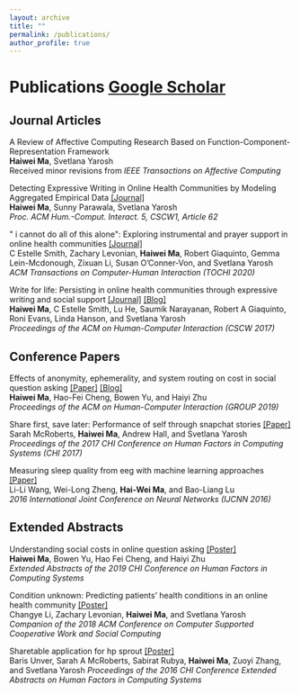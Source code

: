 ```yaml
---
layout: archive
title: ""
permalink: /publications/
author_profile: true
---
```


<!---
{% if author.googlescholar %}
  You can also find my articles on <u><a href="{{author.googlescholar}}">my Google Scholar profile</a>.</u>
{% endif %}



{% for post in site.publications reversed %}
  {% include archive-single.html %}
{% endfor %}
-->
# Publications [Google Scholar](https://scholar.google.com/citations?user=vxIgcnYAAAAJ&hl=en&oi=ao)
## Journal Articles
A Review of Affective Computing Research Based on Function-Component-Representation Framework  
**Haiwei Ma**, Svetlana Yarosh  
Received minor revisions from *IEEE Transactions on Affective Computing*  

Detecting Expressive Writing in Online Health Communities by Modeling Aggregated Empirical Data [[Journal]](/files/journal3.pdf)  
**Haiwei Ma**, Sunny Parawala, Svetlana Yarosh  
*Proc. ACM Hum.-Comput. Interact. 5, CSCW1, Article 62*  

" i cannot do all of this alone": Exploring instrumental and prayer support in online health communities [[Journal]](/files/journal2.pdf)  
C Estelle Smith, Zachary Levonian, **Haiwei Ma**, Robert Giaquinto, Gemma Lein-Mcdonough, Zixuan Li, Susan O’Conner-Von, and Svetlana Yarosh  
*ACM Transactions on Computer-Human Interaction (TOCHI 2020)*  


Write for life: Persisting in online health communities through expressive writing and social support [[Journal]](/files/journal1.pdf) [[Blog]](https://grouplens.org/blog/take-your-medicine-write-online/)  
**Haiwei Ma**, C Estelle Smith, Lu He, Saumik Narayanan, Robert A Giaquinto, Roni Evans, Linda Hanson, and Svetlana Yarosh  
*Proceedings of the ACM on Human-Computer Interaction (CSCW 2017)*

## Conference Papers
Effects of anonymity, ephemerality, and system routing on cost in social question asking [[Paper]](/files/paper3.pdf) [[Blog]](https://grouplens.org/blog/system-design-to-reduce-social-cost-of-question-asking/)  
**Haiwei Ma**, Hao-Fei Cheng, Bowen Yu, and Haiyi Zhu  
*Proceedings of the ACM on Human-Computer Interaction (GROUP 2019)*  

Share first, save later: Performance of self through snapchat stories [[Paper]](/files/paper2.pdf)  
Sarah McRoberts, **Haiwei Ma**, Andrew Hall, and Svetlana Yarosh  
*Proceedings of the 2017 CHI Conference on Human Factors in Computing Systems (CHI 2017)*  

Measuring sleep quality from eeg with machine learning approaches [[Paper]](/files/paper1.pdf)  
Li-Li Wang, Wei-Long Zheng, **Hai-Wei Ma**, and Bao-Liang Lu  
*2016 International Joint Conference on Neural Networks (IJCNN 2016)*

## Extended Abstracts
Understanding social costs in online question asking [[Poster]](/files/poster3.pdf)  
**Haiwei Ma**, Bowen Yu, Hao Fei Cheng, and Haiyi Zhu  
*Extended Abstracts of the 2019 CHI Conference on Human Factors in Computing Systems*  

Condition unknown: Predicting patients’ health conditions in an online health community [[Poster]](/files/poster2.pdf)  
Changye Li, Zachary Levonian, **Haiwei Ma**, and Svetlana Yarosh  
*Companion of the 2018 ACM Conference on Computer Supported Cooperative Work and Social Computing*  

Sharetable application for hp sprout [[Poster]](/files/poster1.pdf)  
Baris Unver, Sarah A McRoberts, Sabirat Rubya, **Haiwei Ma**, Zuoyi Zhang, and Svetlana Yarosh
*Proceedings of the 2016 CHI Conference Extended Abstracts on Human Factors in Computing Systems*



